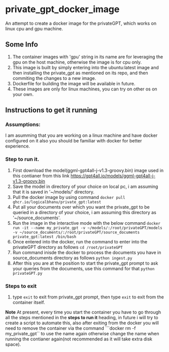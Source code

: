 # private_gpt_docker_image
An attempt to create a docker image for the privateGPT, which works on linux cpu and gpu machine.

## Some Info
1. The container images with 'gpu' string in its name are for leveraging the gpu on the host machine, otherwise the image is for cpu only.
2. This image is built by simply entering into the ubuntu:latest image and then installing the private_gpt as mentioned on its repo, and then commiting the changes to a new image.
3. Dockerfile for building the image will be available in future.
4. These images are only for linux machines, you can try on other os on your own.

## Instructions to get it running
### Assumptions:
I am asumming that you are working on a linux machine and have docker configured on it also you should be familiar with docker for better experience.

### Step to run it.
1. First download the model(ggml-gpt4all-j-v1.3-groovy.bin) image used in this contianer from this link https://gpt4all.io/models/ggml-gpt4all-j-v1.3-groovy.bin
2. Save the model in directory of your choice on local pc, i am assuming that it is saved in '~/models/' directory.
3. Pull the docker image by using command
   ```docker pull ghcr.io/logicalbhanu/private_gpt:latest```
4. Put all your documents over which you want the private_gpt to be queried in a directory of your choice, i am assuming this directory as '~/source_documents'.
5. Run the image in the interactive mode with the below command
   ```docker run -it --name my_private_gpt -v ~/models/:/root/privateGPT/models -v ~/source_documents/:/root/privateGPT/source_documents private_gpt:latest /bin/bash```
6. Once entered into the docker, run the command to enter into the privateGPT directory as follows
   ```cd /root/privateGPT```
7. Run command inisde the docker to process the documents you have in source_documents directory as follows
   ```python ingest.py```
8. After this you are at the position to start the private_gpt prompt to ask your queries from the documents, use this command for that
   ```python privateGPT.py```

### Steps to exit
1. type ```exit``` to exit from private_gpt prompt, then type ```exit``` to exit from the container itself.

**Note**
At present, every time you start the container you have to go through all the steps mentioned in the **steps to run it** heading, in future i will try to create a script to automate this, also after exiting from the docker you will need to remove the container via the command ```docker rm -f my_private_gpt`` to use the name again otherwise change the name when running the contianer again(not recommended as it will take extra disk space).


